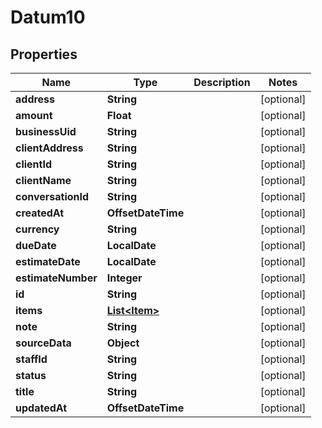 

# Datum10


## Properties

Name | Type | Description | Notes
------------ | ------------- | ------------- | -------------
**address** | **String** |  |  [optional]
**amount** | **Float** |  |  [optional]
**businessUid** | **String** |  |  [optional]
**clientAddress** | **String** |  |  [optional]
**clientId** | **String** |  |  [optional]
**clientName** | **String** |  |  [optional]
**conversationId** | **String** |  |  [optional]
**createdAt** | **OffsetDateTime** |  |  [optional]
**currency** | **String** |  |  [optional]
**dueDate** | **LocalDate** |  |  [optional]
**estimateDate** | **LocalDate** |  |  [optional]
**estimateNumber** | **Integer** |  |  [optional]
**id** | **String** |  |  [optional]
**items** | [**List&lt;Item&gt;**](Item.md) |  |  [optional]
**note** | **String** |  |  [optional]
**sourceData** | **Object** |  |  [optional]
**staffId** | **String** |  |  [optional]
**status** | **String** |  |  [optional]
**title** | **String** |  |  [optional]
**updatedAt** | **OffsetDateTime** |  |  [optional]



